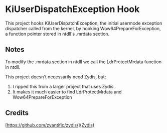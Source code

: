 # KiUserDispatchException Hook

This project hooks KiUserDispatchException, the initial usermode exception dispatcher called from the kernel, by hooking Wow64PrepareForException, a function pointer stored in ntdll's .mrdata section.

## Notes

To modify the .mrdata section in ntdll we call the LdrProtectMrdata function in ntdll. 

This project doesn't necessarily need Zydis, but:
1. I ripped this from a larger project that uses Zydis
2. It makes it much easier to find LdrProtectMrdata and Wow64PrepareForException

## Credits

[https://github.com/zyantific/zydis/](Zydis)